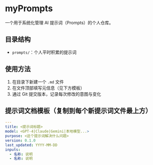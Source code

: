 # myPrompts

一个用于系统化管理 AI 提示词（Prompts）的个人仓库。

## 目录结构
- `prompts/`：个人平时积累的提示词

## 使用方法
1. 在目录下新建一个 `.md` 文件
2. 在文件顶部填写元信息（见下方模板）
3. 通过 Git 提交版本，记录每次修改的意图与变化

## 提示词文档模板（复制到每个新提示词文件最上方）
```yaml
---
title: <提示词标题>
model: <GPT-4|Claude|Gemini|本地模型...>
purpose: <这个提示词解决什么问题>
version: 0.1.0
last_updated: YYYY-MM-DD
inputs:
  - 名称: 说明
  - 名称: 说明
